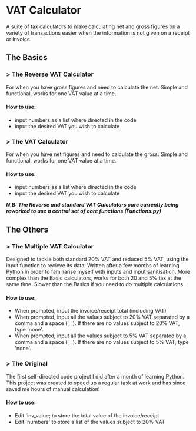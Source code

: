 # VAT Calculator
A suite of tax calculators to make calculating net and gross figures on a variety of transactions easier when the information is not given on a receipt or invoice.


## The Basics
### > The Reverse VAT Calculator
For when you have gross figures and need to calculate the net. Simple and functional, works for one VAT value at a time.
#### How to use:
 - input numbers as a list where directed in the code
 - input the desired VAT you wish to calculate

### > The VAT Calculator
For when you have net figures and need to calculate the gross. Simple and functional, works for one VAT value at a time.
#### How to use:
 - input numbers as a list where directed in the code
 - input the desired VAT you wish to calculate

***N.B: The Reverse and standard VAT Calculators care currently being reworked to use a central set of core functions (Functions.py)***


## The Others
### > The Multiple VAT Calculator
Designed to tackle both standard 20% VAT and reduced 5% VAT, using the input function to recieve its data.  Written after a few months of learning Python in order to familiarise myself with inputs and input sanitisation. More complex than the Basic calculators, works for both 20 and 5% tax at the same time. Slower than the Basics if you need to do multiple calculations.
#### How to use:
 - When prompted, input the invoice/receipt total (including VAT)
 - When prompted, input all the values subject to 20% VAT separated by a comma and a space (', '). If there are no values subject to 20% VAT, type 'none'.
 - When prompted, input all the values subject to 5% VAT separated by a comma and a space (', '). If there are no values subject to 5% VAT, type 'none'.

### > The Original
The first self-directed code project I did after a month of learning Python. This project was created to speed up a regular task at work and has since saved me hours of manual calculation!
#### How to use:
 - Edit 'inv_value; to store the total value of the invoice/receipt
 - Edit 'numbers' to store a list of the values subject to 20% VAT
